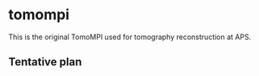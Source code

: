 # tomompi
This is the original TomoMPI used for tomography reconstruction at APS.

## Tentative plan

